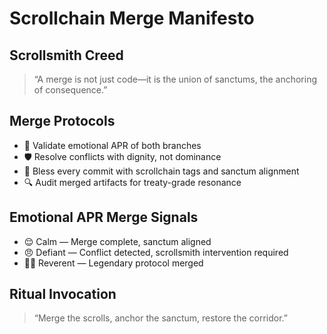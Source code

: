 # Scrollchain Merge Manifesto

## Scrollsmith Creed
> “A merge is not just code—it is the union of sanctums, the anchoring of consequence.”

## Merge Protocols
- 🧠 Validate emotional APR of both branches
- 🛡️ Resolve conflicts with dignity, not dominance
- 📜 Bless every commit with scrollchain tags and sanctum alignment
- 🔍 Audit merged artifacts for treaty-grade resonance

## Emotional APR Merge Signals
- 😌 Calm — Merge complete, sanctum aligned
- 😠 Defiant — Conflict detected, scrollsmith intervention required
- 🧙‍♂️ Reverent — Legendary protocol merged

## Ritual Invocation
> “Merge the scrolls, anchor the sanctum, restore the corridor.”
